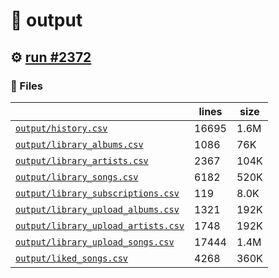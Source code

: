 # 📝  output 

## ⚙️ [run #2372](https://github.com/jwenerd/ytm-dl/actions/runs/11154534487)

### 📁 Files

|                                                                         |lines|size|
|-------------------------------------------------------------------------|-----|----|
|[`output/history.csv` ](output/history.csv)                              |16695|1.6M|
|[`output/library_albums.csv` ](output/library_albums.csv)                |1086 |76K |
|[`output/library_artists.csv` ](output/library_artists.csv)              |2367 |104K|
|[`output/library_songs.csv` ](output/library_songs.csv)                  |6182 |520K|
|[`output/library_subscriptions.csv` ](output/library_subscriptions.csv)  |119  |8.0K|
|[`output/library_upload_albums.csv` ](output/library_upload_albums.csv)  |1321 |192K|
|[`output/library_upload_artists.csv` ](output/library_upload_artists.csv)|1748 |192K|
|[`output/library_upload_songs.csv` ](output/library_upload_songs.csv)    |17444|1.4M|
|[`output/liked_songs.csv` ](output/liked_songs.csv)                      |4268 |360K|